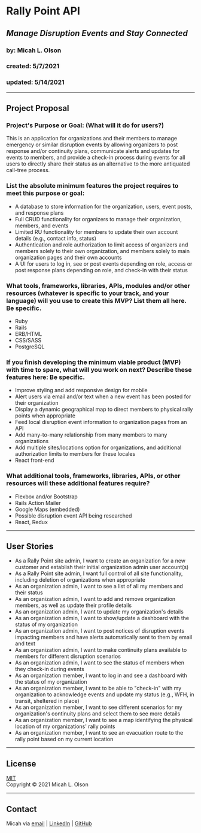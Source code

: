 # Rally Point API
## _Manage Disruption Events and Stay Connected_
### by: Micah L. Olson
### created: 5/7/2021
### updated: 5/14/2021
---
## Project Proposal
### Project's Purpose or Goal: (What will it do for users?)
This is an application for organizations and their members to manage emergency or similar disruption events by allowing organizers to post response and/or continuity plans, communicate alerts and updates for events to members, and provide a check-in process during events for all users to directly share their status as an alternative to the more antiquated call-tree process.

### List the absolute minimum features the project requires to meet this purpose or goal:
* A database to store information for the organization, users, event posts, and response plans
* Full CRUD functionality for organizers to manage their organization, members, and events
* Limited RU functionality for members to update their own account details (e.g., contact info, status)
* Authentication and role authorization to limit access of organizers and members solely to their own organization, and members solely to main organization pages and their own accounts
* A UI for users to log in, see or post events depending on role, access or post response plans depending on role, and check-in with their status

### What tools, frameworks, libraries, APIs, modules and/or other resources (whatever is specific to your track, and your language) will you use to create this MVP? List them all here. Be specific.
* Ruby
* Rails
* ERB/HTML
* CSS/SASS
* PostgreSQL

### If you finish developing the minimum viable product (MVP) with time to spare, what will you work on next? Describe these features here: Be specific.
* Improve styling and add responsive design for mobile
* Alert users via email and/or text when a new event has been posted for their organization
* Display a dynamic geographical map to direct members to physical rally points when appropriate
* Feed local disruption event information to organization pages from an API
* Add many-to-many relationship from many members to many organizations
* Add multiple sites/locations option for organizations, and additional authorization limits to members for these locales
* React front-end

### What additional tools, frameworks, libraries, APIs, or other resources will these additional features require?
* Flexbox and/or Bootstrap
* Rails Action Mailer
* Google Maps (embedded)
* Possible disruption event API being researched
* React, Redux

--- 

## User Stories
* As a Rally Point site admin, I want to create an organization for a new customer and establish their initial organization admin user account(s) 
* As a Rally Point site admin, I want full control of all site functionality, including deletion of organizations when appropriate
* As an organization admin, I want to see a list of all my members and their status
* As an organization admin, I want to add and remove organization members, as well as update their profile details
* As an organization admin, I want to update my organization's details
* As an organization admin, I want to show/update a dashboard with the status of my organization
* As an organization admin, I want to post notices of disruption events impacting members and have alerts automatically sent to them by email and text
* As an organization admin, I want to make continuity plans available to members for different disruption scenarios
* As an organization admin, I want to see the status of members when they check-in during events
* As an organization member, I want to log in and see a dashboard with the status of my organization
* As an organization member, I want to be able to "check-in" with my organization to acknowledge events and update my status (e.g., WFH, in transit, sheltered in place)
* As an organization member, I want to see different scenarios for my organization's continuity plans and select them to see more details
* As an organization member, I want to see a map identifying the physical location of my organizations' rally points
* As an organization member, I want to see an evacuation route to the rally point based on my current location
 

---

## License
[MIT](https://choosealicense.com/licenses/mit/)  
Copyright &copy; 2021 Micah L. Olson  

---

## Contact
Micah via [email](mailto:micah.olson@protonmail.com) | [LinkedIn](https://www.linkedin.com/in/micah-lewis-olson/) | [GitHub](https://github.com/MicahOlson)
